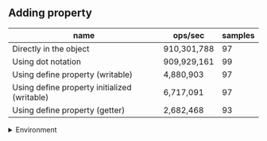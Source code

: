 ## Adding property

|name|ops/sec|samples|
|-|-|-|
|Directly in the object|910,301,788|97|
|Using dot notation|909,929,161|99|
|Using define property (writable)|4,880,903|97|
|Using define property initialized (writable)|6,717,091|97|
|Using define property (getter)|2,682,468|93|


<details>
<summary>Environment</summary>

* __Machine:__ linux x64 | 4 vCPUs | 15.2GB Mem
* __Run:__ Thu May 02 2024 22:23:29 GMT+0000 (Coordinated Universal Time)
</details>

<!--
{"environment":{"platform":"linux","arch":"x64","cpus":4,"totalMemory":15.245216369628906},"benchmarks":[{"name":"Directly in the object","opsSec":910301788.1260535,"samples":6},{"name":"Using dot notation","opsSec":909929160.5845934,"samples":6},{"name":"Using define property (writable)","opsSec":4880902.714310573,"samples":7},{"name":"Using define property initialized (writable)","opsSec":6717091.194774127,"samples":5},{"name":"Using define property (getter)","opsSec":2682468.0350712826,"samples":4}]}-->
